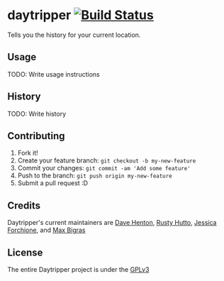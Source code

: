 # daytripper [![Build Status](https://travis-ci.org/mbigras/daytripper.svg?branch=master)](https://travis-ci.org/mbigras/daytripper)
Tells you the history for your current location.

## Usage
TODO: Write usage instructions

## History
TODO: Write history

## Contributing
1. Fork it!
2. Create your feature branch: `git checkout -b my-new-feature`
3. Commit your changes: `git commit -am 'Add some feature'`
4. Push to the branch: `git push origin my-new-feature`
5. Submit a pull request :D

## Credits
Daytripper's current maintainers are [Dave Henton](https://github.com/davehenton), [Rusty Hutto](https://github.com/rustyhutto), [Jessica Forchione](https://github.com/jsforchione), and [Max Bigras](https://github.com/mbigras)

## License
The entire Daytripper project is under the [GPLv3](https://www.gnu.org/licenses/gpl-3.0.en.html)

